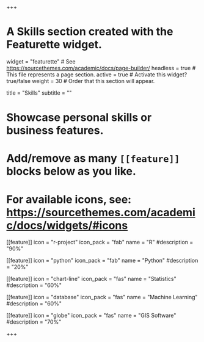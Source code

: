+++
# A Skills section created with the Featurette widget.
widget = "featurette"  # See https://sourcethemes.com/academic/docs/page-builder/
headless = true  # This file represents a page section.
active = true  # Activate this widget? true/false
weight = 30  # Order that this section will appear.

title = "Skills"
subtitle = ""

# Showcase personal skills or business features.
# 
# Add/remove as many `[[feature]]` blocks below as you like.
# 
# For available icons, see: https://sourcethemes.com/academic/docs/widgets/#icons

[[feature]]
  icon = "r-project"
  icon_pack = "fab"
  name = "R"
  #description = "90%"
  
[[feature]]
  icon = "python"
  icon_pack = "fab"
  name = "Python"
  #description = "20%"
  
[[feature]]
  icon = "chart-line"
  icon_pack = "fas"
  name = "Statistics"
  #description = "60%"  

[[feature]]
  icon = "database"
  icon_pack = "fas"
  name = "Machine Learning"
  #description = "60%"
  
[[feature]]
  icon = "globe"
  icon_pack = "fas"
  name = "GIS Software"
  #description = "70%"

+++

